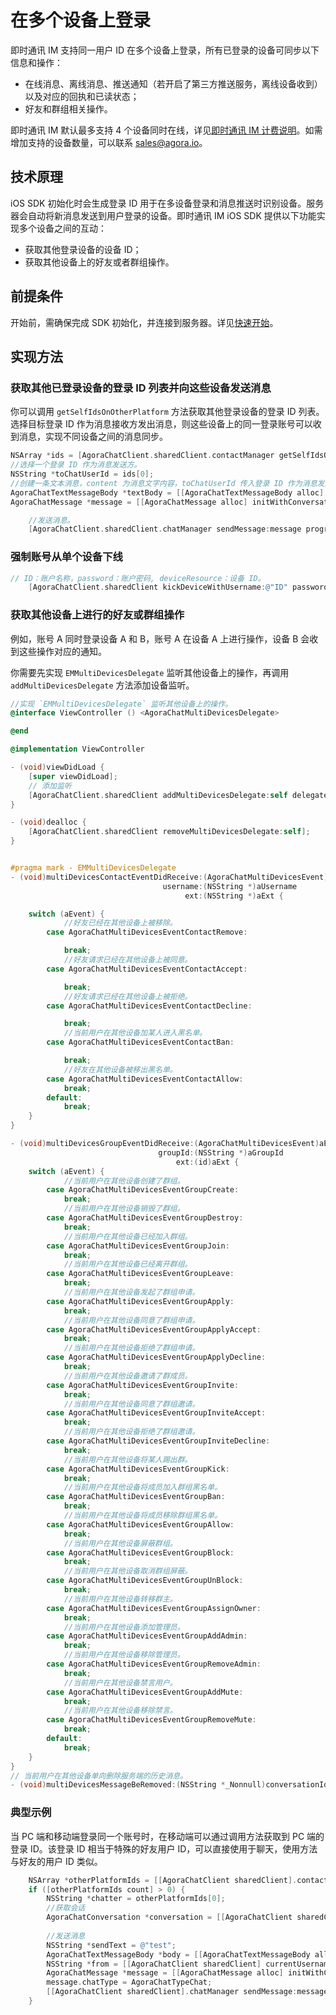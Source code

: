 # 在多个设备上登录

即时通讯 IM 支持同一用户 ID 在多个设备上登录，所有已登录的设备可同步以下信息和操作：

- 在线消息、离线消息、推送通知（若开启了第三方推送服务，离线设备收到）以及对应的回执和已读状态；
- 好友和群组相关操作。

即时通讯 IM 默认最多支持 4 个设备同时在线，详见[即时通讯 IM 计费说明](./agora_chat_pricing)。如需增加支持的设备数量，可以联系 [sales@agora.io](mailto:sales@agora.io)。

## 技术原理

iOS SDK 初始化时会生成登录 ID 用于在多设备登录和消息推送时识别设备。服务器会自动将新消息发送到用户登录的设备。即时通讯 IM iOS SDK 提供以下功能实现多个设备之间的互动：

- 获取其他登录设备的设备 ID；
- 获取其他设备上的好友或者群组操作。

## 前提条件

开始前，需确保完成 SDK 初始化，并连接到服务器。详见[快速开始](./agora_chat_get_started_ios)。

## 实现方法

### 获取其他已登录设备的登录 ID 列表并向这些设备发送消息

你可以调用 `getSelfIdsOnOtherPlatform` 方法获取其他登录设备的登录 ID 列表。选择目标登录 ID 作为消息接收方发出消息，则这些设备上的同一登录账号可以收到消息，实现不同设备之间的消息同步。

```objectivec
NSArray *ids = [AgoraChatClient.sharedClient.contactManager getSelfIdsOnOtherPlatformWithError:nil];
//选择一个登录 ID 作为消息发送方。
NSString *toChatUserId = ids[0];
//创建一条文本消息，content 为消息文字内容，toChatUserId 传入登录 ID 作为消息发送方。
AgoraChatTextMessageBody *textBody = [[AgoraChatTextMessageBody alloc] initWithText:@"content"];
AgoraChatMessage *message = [[AgoraChatMessage alloc] initWithConversationID:toChatUserId from:AgoraChatClient.sharedClient.currentUsername to:toChatUserId body:textBody ext:nil];

    //发送消息。
    [AgoraChatClient.sharedClient.chatManager sendMessage:message progress:nil completion:nil];
```

### 强制账号从单个设备下线

```objectivec
// ID：账户名称，password：账户密码, deviceResource：设备 ID。
    [AgoraChatClient.sharedClient kickDeviceWithUsername:@"ID" password:@"password" resource:@"deviceResource" completion:nil];
```

### 获取其他设备上进行的好友或群组操作

例如，账号 A 同时登录设备 A 和 B，账号 A 在设备 A 上进行操作，设备 B 会收到这些操作对应的通知。

你需要先实现 `EMMultiDevicesDelegate` 监听其他设备上的操作，再调用 `addMultiDevicesDelegate` 方法添加设备监听。

```objectivec
//实现 `EMMultiDevicesDelegate` 监听其他设备上的操作。
@interface ViewController () <AgoraChatMultiDevicesDelegate>

@end

@implementation ViewController

- (void)viewDidLoad {
    [super viewDidLoad];
    // 添加监听
    [AgoraChatClient.sharedClient addMultiDevicesDelegate:self delegateQueue:nil];
}

- (void)dealloc {
    [AgoraChatClient.sharedClient removeMultiDevicesDelegate:self];
}


#pragma mark - EMMultiDevicesDelegate
- (void)multiDevicesContactEventDidReceive:(AgoraChatMultiDevicesEvent)aEvent
                                  username:(NSString *)aUsername
                                       ext:(NSString *)aExt {

    switch (aEvent) {
            //好友已经在其他设备上被移除。
        case AgoraChatMultiDevicesEventContactRemove:

            break;
            //好友请求已经在其他设备上被同意。
        case AgoraChatMultiDevicesEventContactAccept:

            break;
            //好友请求已经在其他设备上被拒绝。
        case AgoraChatMultiDevicesEventContactDecline:

            break;
            //当前用户在其他设备加某人进入黑名单。
        case AgoraChatMultiDevicesEventContactBan:

            break;
            //好友在其他设备被移出黑名单。
        case AgoraChatMultiDevicesEventContactAllow:
            break;
        default:
            break;
    }
}

- (void)multiDevicesGroupEventDidReceive:(AgoraChatMultiDevicesEvent)aEvent
                                 groupId:(NSString *)aGroupId
                                     ext:(id)aExt {
    switch (aEvent) {
            //当前⽤户在其他设备创建了群组。
        case AgoraChatMultiDevicesEventGroupCreate:
            break;
            //当前⽤户在其他设备销毁了群组。
        case AgoraChatMultiDevicesEventGroupDestroy:
            break;
            //当前⽤户在其他设备已经加⼊群组。
        case AgoraChatMultiDevicesEventGroupJoin:
            break;
            //当前⽤户在其他设备已经离开群组。
        case AgoraChatMultiDevicesEventGroupLeave:
            break;
            //当前⽤户在其他设备发起了群组申请。
        case AgoraChatMultiDevicesEventGroupApply:
            break;
            //当前⽤户在其他设备同意了群组申请。
        case AgoraChatMultiDevicesEventGroupApplyAccept:
            break;
            //当前⽤户在其他设备拒绝了群组申请。
        case AgoraChatMultiDevicesEventGroupApplyDecline:
            break;
            //当前⽤户在其他设备邀请了群成员。
        case AgoraChatMultiDevicesEventGroupInvite:
            break;
            //当前⽤户在其他设备同意了群组邀请。
        case AgoraChatMultiDevicesEventGroupInviteAccept:
            break;
            //当前⽤户在其他设备拒绝了群组邀请。
        case AgoraChatMultiDevicesEventGroupInviteDecline:
            break;
            //当前⽤户在其他设备将某⼈踢出群。
        case AgoraChatMultiDevicesEventGroupKick:
            break;
            //当前⽤户在其他设备将成员加⼊群组⿊名单。
        case AgoraChatMultiDevicesEventGroupBan:
            break;
            //当前⽤户在其他设备将成员移除群组⿊名单。
        case AgoraChatMultiDevicesEventGroupAllow:
            break;
            //当前⽤户在其他设备屏蔽群组。
        case AgoraChatMultiDevicesEventGroupBlock:
            break;
            //当前⽤户在其他设备取消群组屏蔽。
        case AgoraChatMultiDevicesEventGroupUnBlock:
            break;
            //当前⽤户在其他设备转移群主。
        case AgoraChatMultiDevicesEventGroupAssignOwner:
            break;
            //当前⽤户在其他设备添加管理员。
        case AgoraChatMultiDevicesEventGroupAddAdmin:
            break;
            //当前⽤户在其他设备移除管理员。
        case AgoraChatMultiDevicesEventGroupRemoveAdmin:
            break;
            //当前⽤户在其他设备禁⾔⽤户。
        case AgoraChatMultiDevicesEventGroupAddMute:
            break;
            //当前⽤户在其他设备移除禁⾔。
        case AgoraChatMultiDevicesEventGroupRemoveMute:
            break;
        default:
            break;
    }
}
// 当前⽤户在其他设备单向删除服务端的历史消息。
- (void)multiDevicesMessageBeRemoved:(NSString *_Nonnull)conversationId deviceId:(NSString *_Nonnull)deviceId;
```

### 典型示例

当 PC 端和移动端登录同一个账号时，在移动端可以通过调用方法获取到 PC 端的登录 ID。该登录 ID 相当于特殊的好友用户 ID，可以直接使用于聊天，使用方法与好友的用户 ID 类似。

```objectivec
    NSArray *otherPlatformIds = [[AgoraChatClient sharedClient].contactManager getSelfIdsOnOtherPlatformWithError:nil];
    if ([otherPlatformIds count] > 0) {
        NSString *chatter = otherPlatformIds[0];
        //获取会话
        AgoraChatConversation *conversation = [[AgoraChatClient sharedClient].chatManager getConversation:chatter type:AgoraChatConversationTypeChat createIfNotExist:YES];
        
        //发送消息
        NSString *sendText = @"test";
        AgoraChatTextMessageBody *body = [[AgoraChatTextMessageBody alloc] initWithText:sendText];
        NSString *from = [[AgoraChatClient sharedClient] currentUsername];
        AgoraChatMessage *message = [[AgoraChatMessage alloc] initWithConversationID:conversation.conversationId from:from to:chatter body:body ext:nil];
        message.chatType = AgoraChatTypeChat;
        [[AgoraChatClient sharedClient].chatManager sendMessage:message progress:nil completion:nil];
    }
```